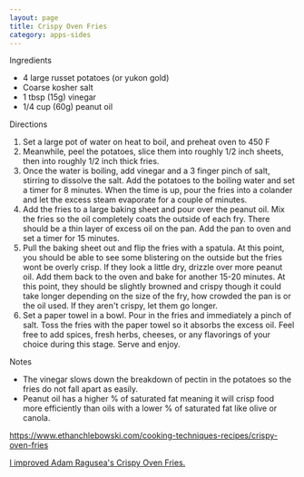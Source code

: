 ```yaml
---
layout: page
title: Crispy Oven Fries
category: apps-sides
---
```


Ingredients

  * 4 large russet potatoes (or yukon gold)
  * Coarse kosher salt
  * 1 tbsp (15g) vinegar
  * 1/4 cup (60g) peanut oil

Directions

  1. Set a large pot of water on heat to boil, and preheat oven to 450 F
  2. Meanwhile, peel the potatoes, slice them into roughly 1/2 inch sheets, then into roughly 1/2 inch thick fries.
  3. Once the water is boiling, add vinegar and a 3 finger pinch of salt, stirring to dissolve the salt. Add the potatoes to the boiling water and set a timer for 8 minutes. When the time is up, pour the fries into a colander and let the excess steam evaporate for a couple of minutes. 
  4. Add the fries to a large baking sheet and pour over the peanut oil. Mix the fries so the oil completely coats the outside of each fry. There should be a thin layer of excess oil on the pan. Add the pan to oven and set a timer for 15 minutes. 
  5. Pull the baking sheet out and flip the fries with a spatula. At this point, you should be able to see some blistering on the outside but the fries wont be overly crisp. If they look a little dry, drizzle over more peanut oil. Add them back to the oven and bake for another 15-20 minutes. At this point, they should be slightly browned and crispy though it could take longer depending on the size of the fry, how crowded the pan is or the oil used. If they aren't crispy, let them go longer.
  6. Set a paper towel in a bowl. Pour in the fries and immediately a pinch of salt. Toss the fries with the paper towel so it absorbs the excess oil. Feel free to add spices, fresh herbs, cheeses, or any flavorings of your choice during this stage. Serve and enjoy.

Notes

  * The vinegar slows down the breakdown of pectin in the potatoes so the fries do not fall apart as easily.
  * Peanut oil has a higher % of saturated fat meaning it will crisp food more efficiently than oils with a lower % of saturated fat like olive or canola.

<https://www.ethanchlebowski.com/cooking-techniques-recipes/crispy-oven-fries>

[I improved Adam Ragusea's Crispy Oven
Fries.](https://www.youtube.com/watch?v=MvnYBCDaEKU)

